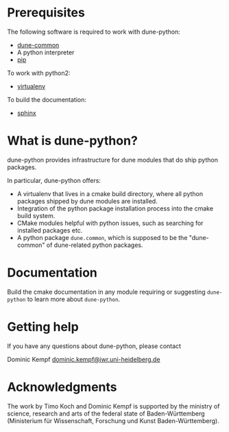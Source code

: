 # Prerequisites

The following software is required to work with dune-python:

* [dune-common](http://www.dune-project.org)
* A python interpreter
* [pip](https://pypi.python.org/pypi/pip)

To work with python2:

* [virtualenv](https://pypi.python.org/pypi/virtualenv)

To build the documentation:

* [sphinx](https://pypi.python.org/pypi/Sphinx/)

# What is dune-python?

dune-python provides infrastructure for dune modules that do
ship python packages.

In particular, dune-python offers:

* A virtualenv that lives in a cmake build directory, where
  all python packages shipped by dune modules are installed.
* Integration of the python package installation process into
  the cmake build system.
* CMake modules helpful with python issues, such as searching
  for installed packages etc.
* A python package `dune.common`, which is supposed to be the
  "dune-common" of dune-related python packages.

# Documentation

Build the cmake documentation in any module requiring or suggesting
`dune-python` to learn more about `dune-python`.

# Getting help

If you have any questions about dune-python, please contact

Dominic Kempf [dominic.kempf@iwr.uni-heidelberg.de](mailto:dominic.kempf@iwr.uni-heidelberg.de)

# Acknowledgments

The work by Timo Koch and Dominic Kempf is supported by the
ministry of science, research and arts of the federal state of
Baden-Württemberg (Ministerium für Wissenschaft, Forschung
und Kunst Baden-Württemberg).